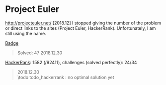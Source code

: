 # Project Euler
http://projecteuler.net/ 
[2018.12] I stopped giving the number of the problem or direct links to the sites (Project Euler, HackerRank). Unfortunately, I am still using the name.

[Badge](http://projecteuler.net/profile/landron.png)
> Solved: 47
> 2018.12.30

[HackerRank](https://www.hackerrank.com/contests/projecteuler/challenges): 1582 (/92411), challenges (solved perfectly): 24/34
> 2018.12.30  
\todo todo_hackerrank : no optimal solution yet
